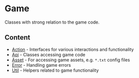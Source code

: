 # Game

Classes with strong relation to the game code.

## Content

* [Action](action) - Interfaces for various interactions and functionality
* [Api](api) - Classes accessing game code
* [Asset](asset) - For accessing game assets, e.g. `*.txt` config files
* [Error](error) - Handling game errors
* [Util](util) - Helpers related to game functionality
